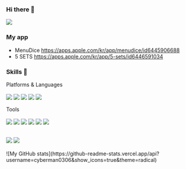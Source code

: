 ### Hi there 👋
<a href="https://github.com/cyberman0306" target="_blank"><img src="https://img.shields.io/badge/yhj03069@gmail.com-EA4335?style=flat&logo=gmail&logoColor=FFFFFF"/></a>

### My app
- MenuDice https://apps.apple.com/kr/app/menudice/id6445906688
- 5 SETS https://apps.apple.com/kr/app/5-sets/id6446591034

### Skills 💪

Platforms & Languages
   <br/>   
  <img src="https://img.shields.io/badge/Swift-F05138?style=flat-square&logo=Swift&logoColor=white"/>
  <img src="https://img.shields.io/badge/C%23-239120?style=flat-square&logo=C%20Sharp&logoColor=white"/>
  <img src="https://img.shields.io/badge/C++-00599C?style=flat-square&logo=cplusplus&logoColor=white"/>
  <img src="https://img.shields.io/badge/C-A8B9CC?style=flat-square&logo=C&logoColor=white"/>
  <img src="https://img.shields.io/badge/Python-3766AB?style=flat-square&logo=Python&logoColor=white"/>
   <br/>  

  
Tools
   <br/>   
  <img src="https://img.shields.io/badge/Firebase-FFCA28?style=flat-square&logo=Firebase&logoColor=black"/>
  <img src="https://img.shields.io/badge/Xcode-147EFB?style=flat-square&logo=Xcode&logoColor=white"/>
  <img src="https://img.shields.io/badge/Visual%20Studio%20Code-007ACC?style=flat-square&logo=Visual%20Studio%20Code&logoColor=white"/>
  <img src="https://img.shields.io/badge/Visual%20Studio-5C2D91?style=flat-square&logo=Visual%20Studio&logoColor=white"/>
  <img src="https://img.shields.io/badge/stm32CubeIDE-03234B?style=flat-square&logo=stmicroelectronics&logoColor=white"/>
  <img src="https://img.shields.io/badge/Pycharm-000000?style=flat&logo=pycharm&logoColor=FFFFFF"/>
   <br/>  
   
   <br/> 
  <img src="https://img.shields.io/badge/Git-F05032?style=flat&logo=git&logoColor=FFFFFF"/>
  <img src="https://img.shields.io/badge/Postman-FF6C37?style=flat&logo=postman&logoColor=FFFFFF"/>
   <br/> 
   
<br/>    
![My GitHub stats](https://github-readme-stats.vercel.app/api?username=cyberman0306&show_icons=true&theme=radical)
<br/>  
